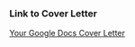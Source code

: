 ### Link to Cover Letter
[Your Google Docs Cover Letter](<https://docs.google.com/document/d/1GUeqz8o-prwfcI_Olnu4pQN-YXx1gLq-RSIMFmYEjAw/edit?usp=sharing>)
